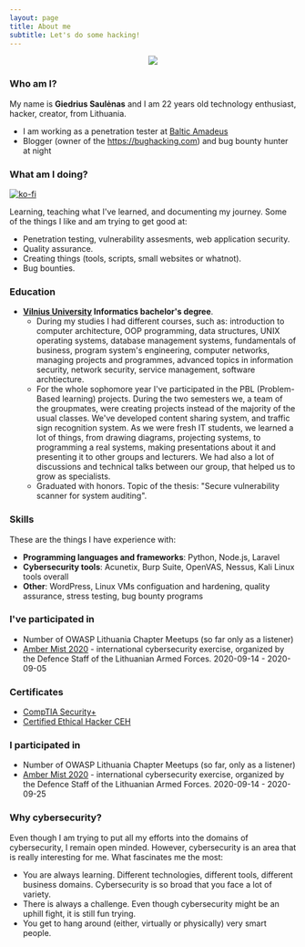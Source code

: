 ```yaml
---
layout: page
title: About me
subtitle: Let's do some hacking!
---
```

<center>
<a href="https://www.linkedin.com/in/giedrius-saul%C4%97nas-000554149/">
<img src="{{ 'assets/img/linkedin.png' | relative_url }}" />
</a>
</center>



### Who am I?


My name is **Giedrius Saulėnas** and I am 22 years old technology enthusiast, hacker, creator, from Lithuania.
- I am working as a penetration tester at [Baltic Amadeus](https://ba.lt/en/)
- Blogger (owner of the <a href="https://bughacking.com">https://bughacking.com</a>) and bug bounty hunter at night


### What am I doing?
[![ko-fi](https://www.ko-fi.com/img/githubbutton_sm.svg)](https://ko-fi.com/A0A51YT1E)

Learning, teaching what I've learned, and documenting my journey. Some of the things I like and am trying to get good at:
- Penetration testing, vulnerability assesments, web application security.
- Quality assurance.
- Creating things (tools, scripts, small websites or whatnot).
- Bug bounties.


### Education
- **[Vilnius University](https://www.vu.lt/en/) Informatics bachelor's degree**.
  - During my studies I had different courses, such as: introduction to computer architecture, OOP programming, data structures, UNIX operating systems, database management systems, fundamentals of business, program system's engineering, computer networks, managing projects and programmes, advanced topics in information security, network security, service management, software archtiecture.
  - For the whole sophomore year I've participated in the PBL (Problem-Based learning) projects. During the two semesters we, a team of the groupmates, were creating projects instead of the majority of the usual classes. We've developed content sharing system, and traffic sign recognition system. As we were fresh IT students, we learned a lot of things, from drawing diagrams, projecting systems, to programming a real systems, making presentations about it and presenting it to other groups and lecturers. We had also a lot of discussions and technical talks between our group, that helped us to grow as specialists.
  - Graduated with honors. Topic of the thesis: "Secure vulnerability scanner for system auditing".


### Skills
These are the things I have experience with:
- **Programming languages and frameworks**: Python, Node.js, Laravel
- **Cybersecurity tools**: Acunetix, Burp Suite, OpenVAS, Nessus, Kali Linux tools overall
- **Other**: WordPress, Linux VMs configuation and hardening, quality assurance, stress testing, bug bounty programs


### I've participated in
- Number of OWASP Lithuania Chapter Meetups (so far only as a listener)
- [Amber Mist 2020](/Amber-Mist-Cyber-Excercise/) - international cybersecurity exercise, organized by the Defence Staff of the Lithuanian Armed Forces. 2020-09-14 - 2020-09-05


### Certificates
- [CompTIA Security+](https://www.youracclaim.com/badges/61b71bc6-0c0c-4782-bbbd-f63aa40f1e51/linked_in_profile)
- [Certified Ethical Hacker CEH](https://aspen.eccouncil.org/VerifyBadge?type=certification&a=4GRQrlo1X2IwL8suIC55aTJSqKkAxIl0HqG6gfvSj2w=)


### I participated in
- Number of OWASP Lithuania Chapter Meetups (so far, only as a listener)
- [Amber Mist 2020](/Amber-Mist-Cyber-Exercise/) - international cybersecurity exercise, organized by the Defence Staff of the Lithuanian Armed Forces. 2020-09-14 - 2020-09-25


### Why cybersecurity?
Even though I am trying to put all my efforts into the domains of cybersecurity, I remain open minded. However, cybersecurity is an area that is really interesting for me. What fascinates me the most:
- You are always learning. Different technologies, different tools, different business domains. Cybersecurity is so broad that you face a lot of variety.
- There is always a challenge. Even though cybersecurity might be an uphill fight, it is still fun trying.
- You get to hang around (either, virtually or physically) very smart people.
